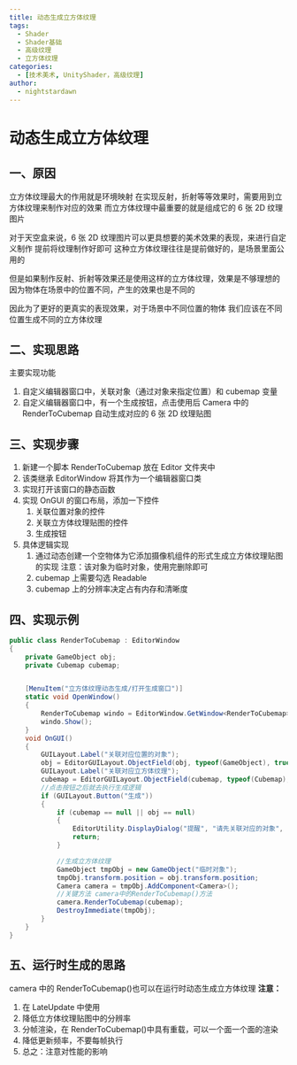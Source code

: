 ```yaml
---
title: 动态生成立方体纹理
tags:
  - Shader
  - Shader基础
  - 高级纹理
  - 立方体纹理
categories:
  - [技术美术, UnityShader，高级纹理]
author:
  - nightstardawn
---
```


# 动态生成立方体纹理

## 一、原因

立方体纹理最大的作用就是环境映射
在实现反射，折射等等效果时，需要用到立方体纹理来制作对应的效果
而立方体纹理中最重要的就是组成它的 6 张 2D 纹理图片

对于天空盒来说，6 张 2D 纹理图片可以更具想要的美术效果的表现，来进行自定义制作
提前将纹理制作好即可
这种立方体纹理往往是提前做好的，是场景里面公用的

但是如果制作反射、折射等效果还是使用这样的立方体纹理，效果是不够理想的
因为物体在场景中的位置不同，产生的效果也是不同的

因此为了更好的更真实的表现效果，对于场景中不同位置的物体
我们应该在不同位置生成不同的立方体纹理

## 二、实现思路

主要实现功能

1. 自定义编辑器窗口中，关联对象（通过对象来指定位置）和 cubemap 变量
2. 自定义编辑器窗口中，有一个生成按钮，点击使用后 Camera 中的 RenderToCubemap 自动生成对应的 6 张 2D 纹理贴图

## 三、实现步骤

1. 新建一个脚本 RenderToCubemap 放在 Editor 文件夹中
2. 该类继承 EditorWindow 将其作为一个编辑器窗口类
3. 实现打开该窗口的静态函数
4. 实现 OnGUI 的窗口布局，添加一下控件
   1. 关联位置对象的控件
   2. 关联立方体纹理贴图的控件
   3. 生成按钮
5. 具体逻辑实现
   1. 通过动态创建一个空物体为它添加摄像机组件的形式生成立方体纹理贴图的实现
      注意：该对象为临时对象，使用完删除即可
   2. cubemap 上需要勾选 Readable
   3. cubemap 上的分辨率决定占有内存和清晰度

## 四、实现示例

```cs
public class RenderToCubemap : EditorWindow
{
    private GameObject obj;
    private Cubemap cubemap;


    [MenuItem("立方体纹理动态生成/打开生成窗口")]
    static void OpenWindow()
    {
        RenderToCubemap windo = EditorWindow.GetWindow<RenderToCubemap>("立方体纹理生成窗口");
        windo.Show();
    }
    void OnGUI()
    {
        GUILayout.Label("关联对应位置的对象");
        obj = EditorGUILayout.ObjectField(obj, typeof(GameObject), true) as GameObject;
        GUILayout.Label("关联对应立方体纹理");
        cubemap = EditorGUILayout.ObjectField(cubemap, typeof(Cubemap), false) as Cubemap;
        //点击按钮之后就去执行生成逻辑
        if (GUILayout.Button("生成"))
        {
            if (cubemap == null || obj == null)
            {
                EditorUtility.DisplayDialog("提醒", "请先关联对应的对象", "确认");
                return;
            }

            //生成立方体纹理
            GameObject tmpObj = new GameObject("临时对象");
            tmpObj.transform.position = obj.transform.position;
            Camera camera = tmpObj.AddComponent<Camera>();
            //关键方法 camera中的RenderToCubemap()方法
            camera.RenderToCubemap(cubemap);
            DestroyImmediate(tmpObj);
        }
    }
}
```

## 五、运行时生成的思路

camera 中的 RenderToCubemap()也可以在运行时动态生成立方体纹理
**注意：**

1. 在 LateUpdate 中使用
2. 降低立方体纹理贴图中的分辨率
3. 分帧渲染，在 RenderToCubemap()中具有重载，可以一个面一个面的渲染
4. 降低更新频率，不要每帧执行
5. 总之：注意对性能的影响
